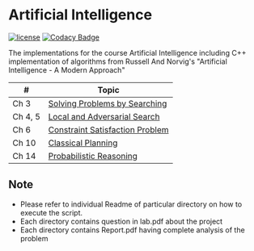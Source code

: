 # Artificial Intelligence
[![license](https://img.shields.io/github/license/mashape/apistatus.svg)](https://opensource.org/licenses/MIT)
[![Codacy Badge](https://api.codacy.com/project/badge/Grade/96ae6e6a3a804e9d9d2c4194dc4abb11)](https://www.codacy.com/app/namangl/artificial-intelligence?utm_source=github.com&amp;utm_medium=referral&amp;utm_content=namangl/artificial-intelligence&amp;utm_campaign=Badge_Grade)

The implementations for the course Artificial Intelligence including C++ implementation of algorithms from Russell And Norvig's "Artificial Intelligence - A Modern Approach"

| #  |  Topic |
|---|---|
| Ch 3   | <a href="Search"> Solving Problems by Searching</a> |
| Ch 4, 5 | <a href="Adversarial Search">Local and Adversarial Search</a> |
| Ch 6 | <a href= "Constraint Satisfaction Problem">Constraint Satisfaction Problem</a> |
| Ch 10 | <a href="Planner">Classical Planning</a> |
| Ch 14 | <a href="Bayesian Network">Probabilistic Reasoning</a> |

Note
----
* Please refer to individual Readme of particular directory on how to execute the script.
* Each directory contains question in lab.pdf about the project
* Each directory contains Report.pdf having complete analysis of the problem
